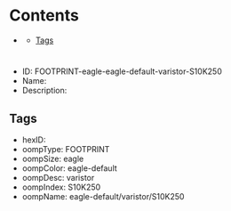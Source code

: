 



Contents
========

* [](#)
	* [Tags](#tags)

# 

- ID: FOOTPRINT-eagle-eagle-default-varistor-S10K250
- Name: 
- Description: 

## Tags

- hexID: 
- oompType: FOOTPRINT
- oompSize: eagle
- oompColor: eagle-default
- oompDesc: varistor
- oompIndex: S10K250
- oompName: eagle-default/varistor/S10K250
